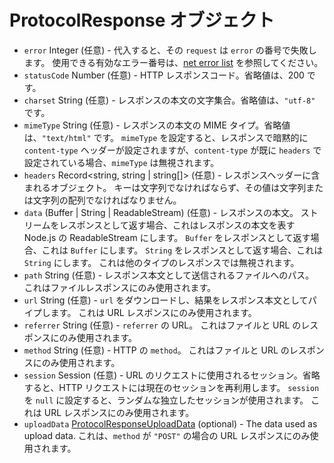 # ProtocolResponse オブジェクト

* `error` Integer (任意) - 代入すると、その `request` は `error` の番号で失敗します。 使用できる有効なエラー番号は、[net error list][net-error] を参照してください。
* `statusCode` Number (任意) - HTTP レスポンスコード。省略値は、200 です。
* `charset` String (任意) - レスポンスの本文の文字集合。省略値は、`"utf-8"` です。
* `mimeType` String (任意) - レスポンスの本文の MIME タイプ。省略値は、`"text/html"` です。 `mimeType` を設定すると、レスポンスで暗黙的に `content-type` ヘッダーが設定されますが、`content-type` が既に `headers` で設定されている場合、`mimeType` は無視されます。
* `headers` Record<string, string | string[]> (任意) - レスポンスヘッダーに含まれるオブジェクト。 キーは文字列でなければならず、その値は文字列または文字列の配列でなければなりません。
* `data` (Buffer | String | ReadableStream) (任意) - レスポンスの本文。 ストリームをレスポンスとして返す場合、これはレスポンスの本文を表す Node.js の ReadableStream にします。 `Buffer` をレスポンスとして返す場合、これは `Buffer` にします。 `String` をレスポンスとして返す場合、これは `String` にします。 これは他のタイプのレスポンスでは無視されます。
* `path` String (任意) - レスポンス本文として送信されるファイルへのパス。 これはファイルレスポンスにのみ使用されます。
* `url` String (任意) - `url` をダウンロードし、結果をレスポンス本文としてパイプします。 これは URL レスポンスにのみ使用されます。
* `referrer` String (任意) - `referrer` の URL。 これはファイルと URL のレスポンスにのみ使用されます。
* `method` String (任意) - HTTP の `method`。 これはファイルと URL のレスポンスにのみ使用されます。
* `session` Session (任意) - URL のリクエストに使用されるセッション。省略すると、HTTP リクエストには現在のセッションを再利用します。 `session` を `null` に設定すると、ランダムな独立したセッションが使用されます。 これは URL レスポンスにのみ使用されます。
* `uploadData` [ProtocolResponseUploadData](protocol-response-upload-data.md) (optional) - The data used as upload data. これは、`method` が `"POST"` の場合の URL レスポンスにのみ使用されます。

[net-error]: https://source.chromium.org/chromium/chromium/src/+/master:net/base/net_error_list.h
